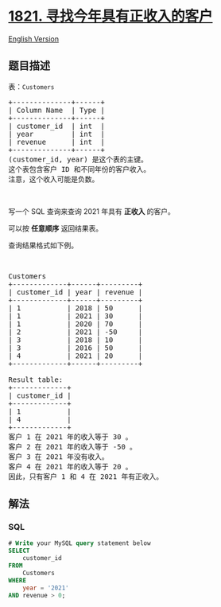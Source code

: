 # [1821. 寻找今年具有正收入的客户](https://leetcode.cn/problems/find-customers-with-positive-revenue-this-year)

[English Version](/solution/1800-1899/1821.Find%20Customers%20With%20Positive%20Revenue%20this%20Year/README_EN.md)

## 题目描述

<p>表：<code>Customers</code></p>

<pre>
+--------------+------+
| Column Name  | Type |
+--------------+------+
| customer_id  | int  |
| year         | int  |
| revenue      | int  |
+--------------+------+
(customer_id, year) 是这个表的主键。
这个表包含客户 ID 和不同年份的客户收入。
注意，这个收入可能是负数。
</pre>

<p> </p>

<p>写一个 SQL 查询来查询 2021 年具有 <strong>正收入</strong> 的客户。</p>

<p>可以按 <strong>任意顺序</strong> 返回结果表。</p>

<p>查询结果格式如下例。</p>

<p> </p>

<pre>
Customers
+-------------+------+---------+
| customer_id | year | revenue |
+-------------+------+---------+
| 1           | 2018 | 50      |
| 1           | 2021 | 30      |
| 1           | 2020 | 70      |
| 2           | 2021 | -50     |
| 3           | 2018 | 10      |
| 3           | 2016 | 50      |
| 4           | 2021 | 20      |
+-------------+------+---------+

Result table:
+-------------+
| customer_id |
+-------------+
| 1           |
| 4           |
+-------------+
客户 1 在 2021 年的收入等于 30 。
客户 2 在 2021 年的收入等于 -50 。
客户 3 在 2021 年没有收入。
客户 4 在 2021 年的收入等于 20 。
因此，只有客户 1 和 4 在 2021 年有正收入。</pre>

## 解法

### **SQL**

```sql
# Write your MySQL query statement below
SELECT
    customer_id
FROM
    Customers
WHERE
    year = '2021'
AND revenue > 0;
```
